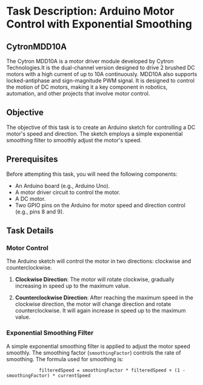 # Task Description: Arduino Motor Control with Exponential Smoothing

## CytronMDD10A

The Cytron MDD10A is a motor driver module developed by Cytron Technologies.It is the dual-channel version designed to drive 2 brushed DC motors with a high current of up to 10A continuously. MDD10A also supports locked-antiphase and sign-magnitude PWM signal. It is designed to control the motion of DC motors, making it a key component in robotics, automation, and other projects that involve motor control.

## Objective

The objective of this task is to create an Arduino sketch for controlling a DC motor's speed and direction. The sketch employs a simple exponential smoothing filter to smoothly adjust the motor's speed.

## Prerequisites

Before attempting this task, you will need the following components:

- An Arduino board (e.g., Arduino Uno).
- A motor driver circuit to control the motor.
- A DC motor.
- Two GPIO pins on the Arduino for motor speed and direction control (e.g., pins 8 and 9).

## Task Details

### Motor Control

The Arduino sketch will control the motor in two directions: clockwise and counterclockwise.

1. **Clockwise Direction**: The motor will rotate clockwise, gradually increasing in speed up to the maximum value.

2. **Counterclockwise Direction**: After reaching the maximum speed in the clockwise direction, the motor will change direction and rotate counterclockwise. It will again increase in speed up to the maximum value.

### Exponential Smoothing Filter

A simple exponential smoothing filter is applied to adjust the motor speed smoothly. The smoothing factor (`smoothingFactor`) controls the rate of smoothing. The formula used for smoothing is:

                filteredSpeed = smoothingFactor * filteredSpeed + (1 - smoothingFactor) * currentSpeed
